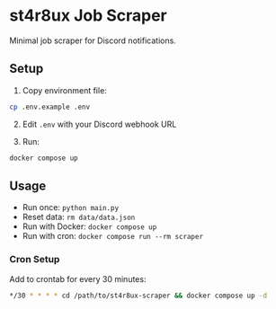 # st4r8ux Job Scraper

Minimal job scraper for Discord notifications.

## Setup

1. Copy environment file:

```bash
cp .env.example .env
```

2. Edit `.env` with your Discord webhook URL

3. Run:

```bash
docker compose up
```

## Usage

- Run once: `python main.py`
- Reset data: `rm data/data.json`
- Run with Docker: `docker compose up`
- Run with cron: `docker compose run --rm scraper`

### Cron Setup

Add to crontab for every 30 minutes:

```bash
*/30 * * * * cd /path/to/st4r8ux-scraper && docker compose up -d
```
